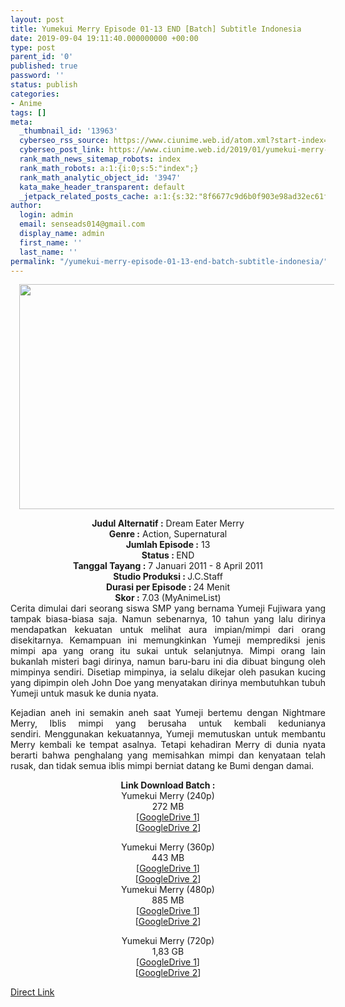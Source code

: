 ```yaml
---
layout: post
title: Yumekui Merry Episode 01-13 END [Batch] Subtitle Indonesia
date: 2019-09-04 19:11:40.000000000 +00:00
type: post
parent_id: '0'
published: true
password: ''
status: publish
categories:
- Anime
tags: []
meta:
  _thumbnail_id: '13963'
  cyberseo_rss_source: https://www.ciunime.web.id/atom.xml?start-index=3901&max-results=150
  cyberseo_post_link: https://www.ciunime.web.id/2019/01/yumekui-merry-episode-01-13-end-batch.html
  rank_math_news_sitemap_robots: index
  rank_math_robots: a:1:{i:0;s:5:"index";}
  rank_math_analytic_object_id: '3947'
  kata_make_header_transparent: default
  _jetpack_related_posts_cache: a:1:{s:32:"8f6677c9d6b0f903e98ad32ec61f8deb";a:2:{s:7:"expires";i:1653248117;s:7:"payload";a:0:{}}}
author:
  login: admin
  email: senseads014@gmail.com
  display_name: admin
  first_name: ''
  last_name: ''
permalink: "/yumekui-merry-episode-01-13-end-batch-subtitle-indonesia/"
---
```

<div class="separator" style="clear: both; text-align: center;"><a href="https://1.bp.blogspot.com/-Iv4qVckIQaU/XEBU-GIn_2I/AAAAAAAAH28/3gvj6zl2S7MCTWOHFlagu8Cdvak1gsMngCLcBGAs/s1600/Yumekui%2BMerry.jpg" imageanchor="1" style="margin-left: 1em; margin-right: 1em;"><img border="0" data-original-height="720" data-original-width="1280" height="360" src="{{ site.baseurl }}/assets/2019/09/Yumekui%2BMerry.jpg" width="640" /></a></div>
<p>
<div style="text-align: center;"><b>Judul</b><b><b> Alternatif</b> :</b> Dream Eater Merry</div>
<div style="text-align: center;"><b><b>Genre :</b></b> Action, Supernatural</div>
<div style="text-align: center;"><b>Jumlah Episode :</b> 13<br /><b>Status :&nbsp;</b>END<br /><b>Tanggal Tayang :</b> 7 Januari 2011 - 8 April 2011<br /><b>Studio Produksi : </b>J.C.Staff<br /><b>Durasi per Episode :&nbsp;</b>24 Menit</div>
<div style="text-align: center;"><b>Skor :</b> 7.03 (MyAnimeList)</div>
<div style="text-align: center;"></div>
<div style="text-align: justify;">Cerita dimulai dari seorang siswa SMP yang bernama Yumeji Fujiwara yang tampak biasa-biasa saja. Namun sebenarnya, 10 tahun yang lalu dirinya mendapatkan kekuatan untuk melihat aura impian/mimpi dari orang disekitarnya. Kemampuan ini memungkinkan Yumeji memprediksi jenis mimpi apa yang orang itu sukai untuk selanjutnya. Mimpi orang lain bukanlah misteri bagi dirinya, namun baru-baru ini dia dibuat bingung oleh mimpinya sendiri. Disetiap mimpinya, ia selalu dikejar oleh pasukan kucing yang dipimpin oleh John Doe yang menyatakan dirinya membutuhkan tubuh Yumeji untuk masuk ke dunia nyata.</p>
<p>Kejadian aneh ini semakin aneh saat Yumeji bertemu dengan Nightmare Merry, Iblis mimpi yang berusaha untuk kembali kedunianya sendiri.&nbsp;Menggunakan kekuatannya, Yumeji memutuskan untuk membantu Merry kembali ke tempat asalnya. Tetapi kehadiran Merry di dunia nyata berarti bahwa penghalang yang memisahkan mimpi dan kenyataan telah rusak, dan tidak semua iblis mimpi berniat datang ke Bumi dengan damai.</p></div>
<div style="text-align: justify;"></div>
<div style="text-align: justify;"></div>
<div style="text-align: center;"><b>Link Download Batch :</b></div>
<div style="text-align: center;">
<div style="text-align: center;">Yumekui Merry (240p)</div>
<div style="text-align: center;">272 MB<br />[<a href="https://drive.google.com/file/d/1dTBmzzZDCz4p_OIQUQkpZG8cxhca47b9/view" target="_blank" rel="noopener">GoogleDrive 1</a>]<br />[<a href="https://drive.google.com/file/d/1z3_tqkSu9b-hKRDv0fON2ks7j4yS5l6z/view" target="_blank" rel="noopener">GoogleDrive 2</a>]</p>
</div>
</div>
<div style="text-align: center;">Yumekui Merry (360p)</div>
<div style="text-align: center;">443 MB</div>
<div style="text-align: center;">[<a href="https://drive.google.com/file/d/1qrlj4iqVyKshgUsw4JIn2VTXefscn2KS/view" target="_blank" rel="noopener">GoogleDrive 1</a>]<br />[<a href="https://drive.google.com/file/d/1aw_hO5odzl5T-RjrSYQQrvt5Y9lgj906/view" target="_blank" rel="noopener">GoogleDrive 2</a>]</div>
<div style="text-align: center;"></div>
<div style="text-align: center;">Yumekui Merry (480p)<br />885 MB</div>
<div style="text-align: center;">[<a href="https://drive.google.com/file/d/1t_JpGrTMjkMXEpe_zBtg8hjw8EsUy9Uu/view" target="_blank" rel="noopener">GoogleDrive 1</a>]<br />[<a href="https://drive.google.com/file/d/15b17PyWA2X1g--13JG_NGxelmMOg7B9H/view" target="_blank" rel="noopener">GoogleDrive 2</a>]</p>
<p>Yumekui Merry (720p)<br />1,83 GB<br />[<a href="https://drive.google.com/file/d/19bB-2tH0WLgUnozTp2-u2mmwNS3JhT3x/view" target="_blank" rel="noopener">GoogleDrive 1</a>]<br />[<a href="https://drive.google.com/file/d/1ixAecHFbMHLW12q09OQKkzupCdfztDnI/view" target="_blank" rel="noopener">GoogleDrive 2</a>]</div>
<link rel="stylesheet" href="https://cdnjs.cloudflare.com/ajax/libs/font-awesome/4.7.0/css/font-awesome.min.css" />
<div class="divbtn"> <a href="https://handymansurrender.com/fihup8buzv?key=94550f7ce39444073321dde3b8782f97" class="btn"><i class="fa fa-download"></i> Direct Link</a> </div>
